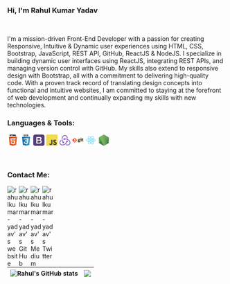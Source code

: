 ### Hi, I'm Rahul Kumar Yadav

<br />

I'm a mission-driven Front-End Developer with a passion for creating Responsive, Intuitive & Dynamic user experiences using HTML, CSS, Bootstrap, JavaScript, REST API, GitHub, ReactJS & NodeJS. I specialize in building dynamic user interfaces using ReactJS, integrating REST APIs, and managing version control with GitHub. My skills also extend to responsive design with Bootstrap, all with a commitment to delivering high-quality code. With a proven track record of translating design concepts into functional and intuitive websites, I am committed to staying at the forefront of web development and continually expanding my skills with new technologies.

### Languages & Tools:

<code><img height="26" src="https://raw.githubusercontent.com/github/explore/80688e429a7d4ef2fca1e82350fe8e3517d3494d/topics/html/html.png"></code>
<code><img height="26" src="https://raw.githubusercontent.com/github/explore/80688e429a7d4ef2fca1e82350fe8e3517d3494d/topics/css/css.png"></code>
<code><img height="26" src="https://raw.githubusercontent.com/github/explore/80688e429a7d4ef2fca1e82350fe8e3517d3494d/topics/bootstrap/bootstrap.png"></code>
<code><img height="26" src="https://raw.githubusercontent.com/github/explore/80688e429a7d4ef2fca1e82350fe8e3517d3494d/topics/javascript/javascript.png"></code>
<code><img height="26" src="https://raw.githubusercontent.com/github/explore/80688e429a7d4ef2fca1e82350fe8e3517d3494d/topics/redux/redux.png"></code>
<code><img height="26" src="https://raw.githubusercontent.com/github/explore/80688e429a7d4ef2fca1e82350fe8e3517d3494d/topics/git/git.png"></code>
<code><img height="26" src="https://raw.githubusercontent.com/github/explore/80688e429a7d4ef2fca1e82350fe8e3517d3494d/topics/react/react.png"></code>
<code><img height="26" src="https://raw.githubusercontent.com/github/explore/80688e429a7d4ef2fca1e82350fe8e3517d3494d/topics/nodejs/nodejs.png"></code>

<br />

### Contact Me:

<a href="https://www.linkedin.com/in/rahulkumar-yadav/">
  <img align="left" alt="rahulkumar-yadav's website" width="27px" src="https://cdn2.iconfinder.com/data/icons/social-media-2285/512/1_Linkedin_unofficial_colored_svg-512.png" />
</a>
<a href="https://github.com/rahulkumar-yadav">
  <img align="left" alt="rahulkumar-yadav's GitHub" width="27px" src="https://cdn.pixabay.com/photo/2022/01/30/13/33/github-6980894_1280.png" />
</a>
<a href="https://medium.com/@rahulkumar_yadav">
  <img align="left" alt="rahulkumar-yadav's Medium" width="27px" src="https://cdn2.iconfinder.com/data/icons/social-media-2285/512/1_Medium_colored_svg-512.png" />
</a>
<a href="https://twitter.com/rahulkyadav_22">
  <img align="left" alt="rahulkumar-yadav's Twitter" width="27px" src="https://cdn1.iconfinder.com/data/icons/logotypes/32/twitter-512.png" />
</a>
 <br /> 
 <br />

| <img align="center" src="https://github-readme-stats.vercel.app/api?username=rahulkumar-yadav&show_icons=true&theme=default&hide_border=true" alt="Rahul's GitHub stats" /> | <img align="center" src="https://github-readme-stats.vercel.app/api/top-langs/?username=rahulkumar-yadav&theme=default&hide_border=true&include_all_commits=true&count_private=false&layout=compact" /> |
| --------------------------------------------------------------------------------------------------------------------------------------------------------------------------- | ------------------------------------------------------------------------------------------------------------------------------------------------------------------------------------------------------- |
